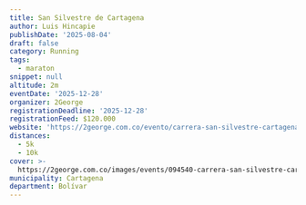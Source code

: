 ```yaml
---
title: San Silvestre de Cartagena
author: Luis Hincapie
publishDate: '2025-08-04'
draft: false
category: Running
tags:
  - maraton
snippet: null
altitude: 2m
eventDate: '2025-12-28'
organizer: 2George
registrationDeadline: '2025-12-28'
registrationFeed: $120.000
website: 'https://2george.com.co/evento/carrera-san-silvestre-cartagena-2024'
distances:
  - 5k
  - 10k
cover: >-
  https://2george.com.co/images/events/094540-carrera-san-silvestre-cartagena-2024.webp
municipality: Cartagena
department: Bolívar
---
```


